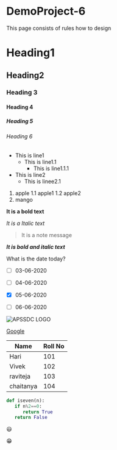 # DemoProject-6
This page consists of rules  how to design

# Heading1
## Heading2
### Heading 3
#### Heading 4
##### Heading 5
###### Heading 6

- This is line1 
  - This is line1.1
    - This is line1.1.1
- This is line2
  - This is linee2.1
  
1. apple
  1.1 apple1
  1.2 apple2
2. mango

**It is a bold text**

*It is a Italic text*

> It is a note message

***It is bold and italic text***

What is the date today?
- [ ] 03-06-2020
- [ ] 04-06-2020
- [x] 05-06-2020
- [ ] 06-06-2020


![APSSDC LOGO](https://www.apssdc.in/home/images/apssdc_final.png)

[Google](https://www.google.com/)

|Name|Roll No|
|----|-------|
|Hari|101|
|Vivek|102|
|raviteja|103|
|chaitanya|104|


```python
def iseven(n):
   if n%2==0:
      return True
   return False
```

:smiley:

:grin:











